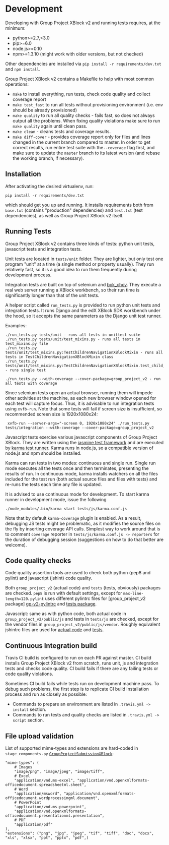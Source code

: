 # Development

Developing with Group Project XBlock v2 and running tests requires, at the minimum:

* python>=2.7,<3.0
* pip>=6.0
* node.js>=0.10
* npm>=1.3.10 (might work with older versions, but not checked)

Other dependencies are installed via `pip install -r requirements/dev.txt` and `npm install`.

Group Project XBlock v2 contains a Makefile to help with most common operations: 

* `make` to install everything, run tests, check code quality and collect coverage report
* `make test_fast` to run all tests without provisioning environment (i.e. env should be already provisioned)
* `make quality` to run all quality checks - fails fast, so does not always output all the problems. When fixing
    quality violations make sure to run `make quality` again until clean pass.
* `make clean` - cleans tests and coverage results.  
* `make diff-cover` - provides coverage report only for files and lines changed in the current branch compared to 
    master. In order to get correct results, run entire test suite with  the`--coverage` flag first, and make sure to
    update the `master` branch to its latest version (and rebase the working branch, if necessary).

## Installation

After activating the desired virtualenv, run:

    pip install -r requirements/dev.txt 

which should get you up and running. It installs requirements both from `base.txt` (contains "production"
dependencies) and `test.txt` (test dependencies), as well as Group Project XBlock v2 itself.

## Running Tests

Group Project XBlock v2 contains three kinds of tests: python unit tests, javascript tests and integration tests.

Unit tests are located in `tests/unit` folder. They are lighter, but only test one program "unit" at a time (a single 
method or property usually). They run relatively fast, so it is a good idea to run them frequently during development 
process.

Integration tests are built on top of selenium and [bok_choy][bok-choy]. They execute a real web server running a XBlock
workbench, so their run time is significantly longer than that of the unit tests.

A helper script called `run_tests.py` is provided to run python unit tests and integration tests. It runs Django and
the edX XBlock SDK workbench under the hood, so it accepts the same parameters as the Django unit test runner.

Examples:

    ./run_tests.py tests/unit - runs all tests in unittest suite
    ./run_tests.py tests/unit/test_mixins.py - runs all tests in test_mixins.py file 
    ./run_tests.py tests/unit/test_mixins.py:TestChildrenNavigationXBlockMixin - runs all tests in TestChildrenNavigationXBlockMixin class
    ./run_tests.py tests/unit/test_mixins.py:TestChildrenNavigationXBlockMixin.test_child_category - runs single test
    
    ./run_tests.py --with-coverage --cover-package=group_project_v2 - run all tests with coverage

Since selenium tests open an actual browser, running them will impede other activities at the machine, as each new 
browser window opened for each test will capture focus. Thus, it is advisable to run integration tests using `xvfb-run`. 
Note that some tests will fail if screen size is insufficient, so recommended screen size is 1920x1080x24:

     xvfb-run --server-args="-screen 0, 1920x1080x24" ./run_tests.py tests/integration --with-coverage --cover-package=group_project_v2

[bok-choy]: https://github.com/edx/bok-choy

Javascript tests exercise various javascript components of Group Project XBlock. They are written using the [jasmine
test framework][jasmine-test-framework] and are executed by [karma test runner][karma-test-runner]. Karma runs in
node.js, so a compatible version of node.js and npm should be installed.

Karma can run tests in two modes: continuous and single run. Single run mode executes all the tests once and then 
terminates, presenting the results of run. In continuous mode, karma installs watchers on all the files included for
the test run (both actual source files and files with tests) and re-runs the tests each time any file is updated.

It is advised to use continuous mode for development. To start karma runner in development mode, issue the following

    ./node_modules/.bin/karma start tests/js/karma.conf.js
    
Note that by default `karma-coverage` plugin is enabled. As a result, debugging JS tests might be problematic, as it
modifies the source files on the fly by inserting coverage API calls. Simplest way to work around that is to comment 
`coverage` reporter in `tests/js/karma.conf.js -> reporters` for the duration of debugging session (suggestions on how 
to do that better are welcome). 

[jasmine-test-framework]: http://jasmine.github.io/edge/introduction.html
[karma-test-runner]: https://karma-runner.github.io/0.13/index.html

## Code quality checks

Code quality assertion tools are used to check both python (pep8 and pylint) and javascript (jshint) code quality.
 
Both `group_project_v2` (actual code) and `tests` (tests, obviously) packages are checked. `pep8` is run with default 
settings, except for `max-line-length=120`. `pylint` uses different pylintrc files for [group_project_v2 package]
[gp-v2-pylintrc] and [tests package][tests-pylintrc].

[gp-v2-pylintrc]: pylintrc
[tests-pylintrc]: tests/pylintrc

Javascript: same as with python code, both actual code in `group_project_v2/public/js` and tests in `tests/js` are 
checked, except for the vendor files in `group_project_v2/public/js/vendor`. Roughly equivalent jshintrc files are
used for [actual code][gp-v2-jshintrc] and [tests][tests-jshintrc].

[gp-v2-jshintrc]: .jshintrc
[tests-jshintrc]: tests/.jshintrc

[jshintrc]: .jshintrc

## Continuous Integration build

Travis CI build is configured to run on each PR against master. CI build installs Group Project XBlock v2 from scratch,
runs unit, js and integration tests and checks code quality. CI build fails if there are any failing tests or code 
quality violations.

Sometimes CI build fails while tests run on development machine pass. To debug such problems, the first step is to 
replicate CI build installation process and run as closely as possible:

* Commands to prepare an environment are listed in `.travis.yml -> install` section.
* Commands to run tests and quality checks are listed in `.travis.yml -> script` section.

## File upload validation

List of supported mime-types and extensions are hard-coded in `stage_components.py`
[`GroupProjectSubmissionXBlock`][mime-types-and-extensions]:

    "mime-types": (
        # Images
        "image/png", "image/jpeg", "image/tiff",
        # Excel
        "application/vnd.ms-excel", "application/vnd.openxmlformats-officedocument.spreadsheetml.sheet",
        # Word
        "application/msword", "application/vnd.openxmlformats-officedocument.wordprocessingml.document",
        # PowerPoint
        "application/vnd.ms-powerpoint",
        "application/vnd.openxmlformats-officedocument.presentationml.presentation",
        # PDF
        "application/pdf"
    ),
    "extensions": ("png", "jpg", "jpeg", "tif", "tiff", "doc", "docx", "xls", "xlsx", "ppt", "pptx", "pdf",)



[mime-types-and-extensions]: https://github.com/open-craft/xblock-group-project-v2/blob/master/group_project_v2/stage_components.py#L222-L237
